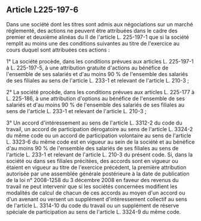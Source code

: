 Article L225-197-6
----
Dans une société dont les titres sont admis aux négociations sur un marché
réglementé, des actions ne peuvent être attribuées dans le cadre des premier et
deuxième alinéas du II de l'article L. 225-197-1 que si la société remplit au
moins une des conditions suivantes au titre de l'exercice au cours duquel sont
attribuées ces actions :

1° La société procède, dans les conditions prévues aux articles L. 225-197-1 à
L. 225-197-5, à une attribution gratuite d'actions au bénéfice de l'ensemble de
ses salariés et d'au moins 90 % de l'ensemble des salariés de ses filiales au
sens de l'article L. 233-1 et relevant de l'article L. 210-3 ;

2° La société procède, dans les conditions prévues aux articles L. 225-177 à L.
225-186, à une attribution d'options au bénéfice de l'ensemble de ses salariés
et d'au moins 90 % de l'ensemble des salariés de ses filiales au sens de
l'article L. 233-1 et relevant de l'article L. 210-3 ;

3° Un accord d'intéressement au sens de l'article L. 3312-2 du code du travail,
un accord de participation dérogatoire au sens de l'article L. 3324-2 du même
code ou un accord de participation volontaire au sens de l'article L. 3323-6 du
même code est en vigueur au sein de la société et au bénéfice d'au moins 90 % de
l'ensemble des salariés de ses filiales au sens de l'article L. 233-1 et
relevant de l'article L. 210-3 du présent code. Si, dans la société ou dans ses
filiales précitées, des accords sont en vigueur ou étaient en vigueur au titre
de l'exercice précédent, la première attribution autorisée par une assemblée
générale postérieure à la date de publication de la loi n° 2008-1258 du 3
décembre 2008 en faveur des revenus du travail ne peut intervenir que si les
sociétés concernées modifient les modalités de calcul de chacun de ces accords
au moyen d'un accord ou d'un avenant ou versent un supplément d'intéressement
collectif au sens de l'article L. 3314-10 du code du travail ou un supplément de
réserve spéciale de participation au sens de l'article L. 3324-9 du même code.
